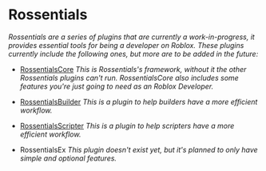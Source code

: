 # Rossentials

*Rossentials are a series of plugins that are currently a work-in-progress, it provides essential tools for being a developer on Roblox. These plugins currently include the following ones, but more are to be added in the future:*

* [RossentialsCore](https://www.roblox.com/library/6420642714/RossentialsCore)
*This is Rossentials's framework, without it the other Rossentials plugins can't run. RossentialsCore also includes some features you're just going to need as an Roblox Developer.*

* [RossentialsBuilder](https://www.roblox.com/library/6420648493/RossentialsBuilder)
*This is a plugin to help builders have a more efficient workflow.*

* [RossentialsScripter](https://www.roblox.com/library/6420645237/RossentialsScripter)
*This is a plugin to help scripters have a more efficient workflow.*

* RossentialsEx
*This plugin doesn't exist yet, but it's planned to only have simple and optional features.*